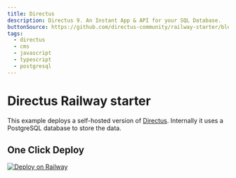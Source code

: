 ```yaml
---
title: Directus
description: Directus 9. An Instant App & API for your SQL Database.
buttonSource: https://github.com/directus-community/railway-starter/blob/main/README.md
tags:
  - directus
  - cms
  - javascript
  - typescript
  - postgresql
---
```


# Directus Railway starter

This example deploys a self-hosted version of [Directus](https://directus.io). Internally it uses a PostgreSQL database to store the data.

## One Click Deploy

[![Deploy on Railway](https://railway.app/button.svg)](https://railway.app/new/template?template=https%3A%2F%2Fgithub.com%2FJonathanSchndr%2Fdirectus-railway-starter&plugins=postgresql&envs=ADMIN_EMAIL%2CADMIN_PASSWORD%2CKEY%2CSECRET%2CCONFIG_PATH&ADMIN_EMAILDesc=The+email+address+of+the+first+user+that%27s+automatically+created&ADMIN_PASSWORDDesc=The+password+of+the+first+user+that%27s+automatically+created&KEYDesc=Unique+identifier+for+the+project.+Typically+set+as+a+UUID.&SECRETDesc=Secret+string+for+the+project.&CONFIG_PATHDesc=Path+to+the+config+file.+Leave+this+by+default.&CONFIG_PATHDefault=directus.config.js)
